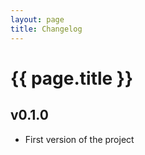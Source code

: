 ```yaml
---
layout: page
title: Changelog
---
```


# {{ page.title }}

## v0.1.0

* First version of the project
